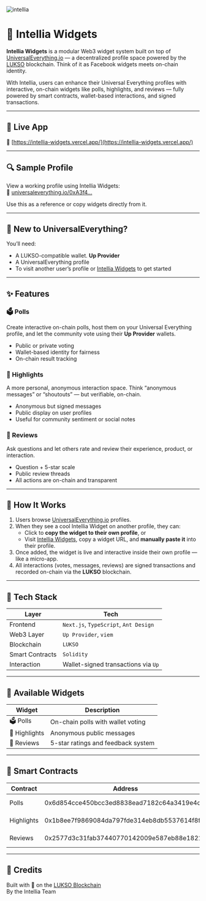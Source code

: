 ![intellia](https://socialify.git.ci/shivaraj65/intellia/image?description=1&font=Jost&language=1&name=1&owner=1&pattern=Solid&theme=Dark)

# 🧠 Intellia Widgets

**Intellia Widgets** is a modular Web3 widget system built on top of [UniversalEverything.io](https://universaleverything.io) — a decentralized profile space powered by the [LUKSO](https://lukso.network) blockchain. Think of it as Facebook widgets meets on-chain identity.

With Intellia, users can enhance their Universal Everything profiles with interactive, on-chain widgets like polls, highlights, and reviews — fully powered by smart contracts, wallet-based interactions, and signed transactions.

---

## 🚀 Live App

🔗 [https://intellia-widgets.vercel.app/](https://intellia-widgets.vercel.app/)

---

## 🔍 Sample Profile

View a working profile using Intellia Widgets:  
🧪 [universaleverything.io/0xA3f4...](https://universaleverything.io/0xA3f4d6098fcF44CD9273B5323f43be13C45966b7?network=testnet&assetGroup=grid)

Use this as a reference or copy widgets directly from it.

---

## 🧭 New to UniversalEverything?

You’ll need:

- A LUKSO-compatible wallet. **Up Provider**
- A UniversalEverything profile
- To visit another user’s profile or [Intellia Widgets](https://intellia-widgets.vercel.app) to get started

---

## ✨ Features

### 🗳️ Polls

Create interactive on-chain polls, host them on your Universal Everything profile, and let the community vote using their **Up Provider** wallets.

- Public or private voting
- Wallet-based identity for fairness
- On-chain result tracking

### 💬 Highlights

A more personal, anonymous interaction space. Think “anonymous messages” or “shoutouts” — but verifiable, on-chain.

- Anonymous but signed messages
- Public display on user profiles
- Useful for community sentiment or social notes

### 🌟 Reviews

Ask questions and let others rate and review their experience, product, or interaction.

- Question + 5-star scale
- Public review threads
- All actions are on-chain and transparent

---

## 🔗 How It Works

1. Users browse [UniversalEverything.io](https://universaleverything.io) profiles.
2. When they see a cool Intellia Widget on another profile, they can:
   - Click to **copy the widget to their own profile**, or
   - Visit [Intellia Widgets](https://intellia-widgets.vercel.app), copy a widget URL, and **manually paste it** into their profile.
3. Once added, the widget is live and interactive inside their own profile — like a micro-app.
4. All interactions (votes, messages, reviews) are signed transactions and recorded on-chain via the **LUKSO** blockchain.

---

## 🧱 Tech Stack

| Layer           | Tech                                  |
| --------------- | ------------------------------------- |
| Frontend        | `Next.js`, `TypeScript`, `Ant Design` |
| Web3 Layer      | `Up Provider`, `viem`                 |
| Blockchain      | `LUKSO`                               |
| Smart Contracts | `Solidity`                            |
| Interaction     | Wallet-signed transactions via `Up`   |

---

## 🧩 Available Widgets

| Widget        | Description                        |
| ------------- | ---------------------------------- |
| 🗳️ Polls      | On-chain polls with wallet voting  |
| 💬 Highlights | Anonymous public messages          |
| 🌟 Reviews    | 5-star ratings and feedback system |

---

## 🧠 Smart Contracts

| Contract   | Address                                    | Explorer                                                                                                                     |
| ---------- | ------------------------------------------ | ---------------------------------------------------------------------------------------------------------------------------- |
| Polls      | 0x6d854cce450bcc3ed8838ead7182c64a3419e4d7 | [View on LUKSO](https://explorer.execution.testnet.lukso.network/address/0x6D854CCe450bcc3Ed8838EAD7182c64A3419e4D7?tab=txs) |
| Highlights | 0x1b8ee7f9869084da797fde314eb8db5537614f8f | [View on LUKSO](https://explorer.execution.testnet.lukso.network/address/0x1B8Ee7f9869084Da797fde314eb8Db5537614F8F)         |
| Reviews    | 0x2577d3c31fab37440770142009e587eb88e18214 | [View on LUKSO](https://explorer.execution.testnet.lukso.network/address/0x2577d3c31fab37440770142009e587eb88e18214)         |

---

## 🤝 Credits

Built with 💜 on the [LUKSO Blockchain](https://lukso.network)  
By the Intellia Team
